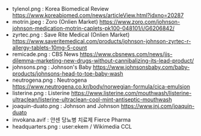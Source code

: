 - tylenol.png : Korea Biomedical Review https://www.koreabiomed.com/news/articleView.html?idxno=20287
- motrin.jpeg : Zoro (Onlien Market) https://www.zoro.com/johnson-johnson-medication-motrin-caplets-pk100-048101/i/G6206842/
- zyrtec.png : Save Rite Medical (Onlien Market) https://www.saveritemedical.com/products/johnson-johnson-zyrtec-r-allergy-tablets-10mg-5-count
- remicade.png : CBS News https://www.cbsnews.com/news/jjs-dilemma-marketing-new-drugs-without-cannibalizing-its-lead-product/
- johnsons.png : Johnson's Baby https://www.johnsonsbaby.com/baby-products/johnsons-head-to-toe-baby-wash
- neutrogena.png : Neutrogena https://www.neutrogena.co.kr/body/norwegian-formula/cica-emulsion
- listerine.png : Listerine https://www.listerine.com/mouthwash/listerine-ultraclean/listerine-ultraclean-cool-mint-antiseptic-mouthwash
- joaquin-duato.png : Johnson and Johnson https://www.jnj.com/joaquin-duato
- invokana.avif : 얀센 당뇨병 치료제 Fierce Pharma
- headquarters.png : user:ekem / Wikimedia CCL
